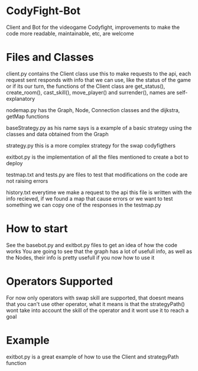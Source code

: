 # CodyFight-Bot
Client and Bot for the videogame Codyfight, improvements to make the code more readable, maintainable, etc, are welcome

# Files and Classes
client.py contains the Client class use this to make requests to the api, each request sent responds with info that we can use, like the status of the game or if its our turn, the functions of the Client class are get_status(), create_room(), cast_skill(), move_player() and surrender(), names are self-explanatory 

nodemap.py has the Graph, Node, Connection classes and the dijkstra, getMap functions

baseStrategy.py as his name says is a example of a basic strategy using the classes and data obtained from the Graph

strategy.py this is a more complex strategy for the swap codyfigthers

exitbot.py is the implementation of all the files mentioned to create a bot to deploy

testmap.txt and tests.py are files to test that modifications on the code are not raising errors

history.txt everytime we make a request to the api this file is written with the info recieved, if we found a map that cause errors or we want to test something we can copy one of the responses in the testmap.py

# How to start
See the basebot.py and exitbot.py files to get an idea of how the code works
You are going to see that the graph has a lot of usefull info, as well as the Nodes, their info is pretty usefull if you now how to use it

# Operators Supported
For now only operators with swap skill are supported, that doesnt means that you can't use other operator, what it means is that the strategyPath() wont take into account the skill of the operator and it wont use it to reach a goal

# Example
exitbot.py is a great example of how to use the Client and strategyPath function
